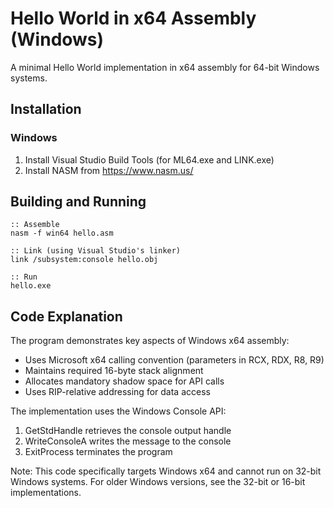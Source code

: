 # Hello World in x64 Assembly (Windows)

A minimal Hello World implementation in x64 assembly for 64-bit Windows systems.

## Installation

### Windows
1. Install Visual Studio Build Tools (for ML64.exe and LINK.exe)
2. Install NASM from https://www.nasm.us/

## Building and Running

```batch
:: Assemble
nasm -f win64 hello.asm

:: Link (using Visual Studio's linker)
link /subsystem:console hello.obj

:: Run
hello.exe
```

## Code Explanation

The program demonstrates key aspects of Windows x64 assembly:
- Uses Microsoft x64 calling convention (parameters in RCX, RDX, R8, R9)
- Maintains required 16-byte stack alignment
- Allocates mandatory shadow space for API calls
- Uses RIP-relative addressing for data access

The implementation uses the Windows Console API:
1. GetStdHandle retrieves the console output handle
2. WriteConsoleA writes the message to the console
3. ExitProcess terminates the program

Note: This code specifically targets Windows x64 and cannot run on 32-bit Windows systems. For older Windows versions, see the 32-bit or 16-bit implementations.
